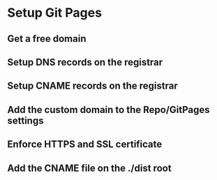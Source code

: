 # Setup Git Pages

## Get a free domain

## Setup DNS records on the registrar

## Setup CNAME records on the registrar

## Add the custom domain to the Repo/GitPages settings

## Enforce HTTPS and SSL certificate

## Add the CNAME file on the ./dist root